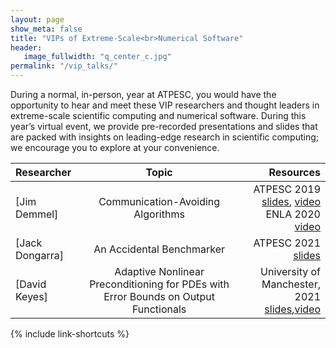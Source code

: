 ```yaml
---
layout: page
show_meta: false
title: "VIPs of Extreme-Scale<br>Numerical Software"
header:
   image_fullwidth: "q_center_c.jpg"
permalink: "/vip_talks/"
---
```

During a normal, in-person, year at ATPESC, you would have the opportunity to hear and
meet these VIP researchers and thought leaders in extreme-scale scientific computing and
numerical software.  During this year’s virtual event, we provide pre-recorded
presentations and slides that are packed with insights on leading-edge research in
scientific computing; we encourage you to explore at your convenience.

|Researcher|Topic|Resources|
|:---|:---:|---:|
|[Jim Demmel]|Communication-Avoiding Algorithms|ATPESC 2019<br>[slides](https://extremecomputingtraining.anl.gov/files/2019/08/ATPESC_2019_Track-5_3_8-6_835am_Demmel-Communication-Avoiding_Algorithms.pdf), [video](https://www.youtube.com/watch?v=iPCBCjgoAbk&list=PLGj2a3KTwhRYdxtu7uxRvfs26tQKOx3pr&index=2)<br>ENLA 2020<br>[video](https://www.youtube.com/watch?v=42f0nOw2Nlg)|
|[Jack Dongarra]|An Accidental Benchmarker|ATPESC 2021<br>[slides](https://press3.mcs.anl.gov/atpesc/files/2021/08/ATPESC-2021-Track-0-Talk-3-Dongarra-Keynote-Presentation.pdf)|
|[David Keyes]|Adaptive Nonlinear Preconditioning for PDEs with Error Bounds on Output Functionals|University of Manchester, 2021<br>[slides]({{{site.url}}{{site.baseurl}}/files/keyes-dongarra70th-nonlinear-preconditioning.pdf),[video](https://www.youtube.com/watch?v=qdkssGFdkcI)|


{% include link-shortcuts %}

